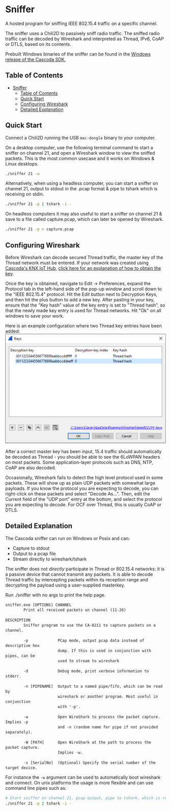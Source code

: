 # Sniffer

A hosted program for sniffing IEEE 802.15.4 traffic on a specific channel.

The sniffer uses a Chili2D to passively sniff radio traffic. The sniffed radio traffic can be decoded by Wireshark and interpreted as Thread, IPv6, CoAP or DTLS, based on its contents.

Prebuilt Windows binaries of the sniffer can be found in the [Windows release of the Cascoda SDK.](https://github.com/Cascoda/cascoda-sdk/releases/)

## Table of Contents
- [Sniffer](#sniffer)
  - [Table of Contents](#table-of-contents)
  - [Quick Start](#quick-start)
  - [Configuring Wireshark](#configuring-wireshark)
  - [Detailed Explanation](#detailed-explanation)


## Quick Start

Connect a Chili2D running the USB `mac-dongle` binary to your computer.

On a desktop computer, use the following terminal command to start a sniffer on channel 21, and open a Wireshark window to view the sniffed packets. This is the most common usecase and it works on Windows & Linux desktops.
```bash
./sniffer 21 -w
```

Alternatively, when using a headless computer, you can start a sniffer on channel 21, output to stdout in the .pcap format & pipe to tshark which is receiving on stdin.
```bash
./sniffer 21 -p | tshark -i -
```

On headless computers it may also useful to start a sniffer on channel 21 & save to a file called capture.pcap, which can later be opened by Wireshark.
```bash
./sniffer 21 -p > capture.pcap
```

## Configuring Wireshark

Before Wireshark can decode secured Thread traffic, the master key of the Thread network must be entered. If your network was created using [Cascoda's KNX IoT Hub](https://www.cascoda.com/products/knx-iot-hub/), [click here for an explanation of how to obtain the key](/docs/guides/border-router-setup.md#Thread-Administration). 

Once the key is obtained, navigate to Edit -> Preferences, expand the Protocol tab in the left-hand side of the pop-up window and scroll down to the "IEEE 802.15.4" protocol. Hit the Edit button next to Decryption Keys, and then hit the plus button to add a new key. After pasting in your key, ensure that the "Key hash" value of the key entry is set to "Thread hash", so that the newly made key entry is used for Thread networks. Hit "Ok" on all windows to save your work.

Here is an example configuration where two Thread key entries have been added:
![Wireshark thread keys window, showing two correctly configured Thread master keys](correctly-configured-keys.png)

After a correct master key has been input, 15.4 traffic should automatically be decoded as Thread - you should be able to see the 6LoWPAN headers on most packets. Some application-layer protocols such as DNS, NTP, CoAP are also decoded.

Occasionally, Wireshark fails to detect the high level protocol used in some packets. These will show up as plain UDP packets with somewhat large payloads. If you know the protocol you are expecting to decode, you can right-click on these packets and select "Decode As...". Then, edit the Current field of the "UDP port" entry at the bottom, and select the protocol you are expecting to decode. For OCF over Thread, this is usually CoAP or DTLS.

## Detailed Explanation

The Cascoda sniffer can run on Windows or Posix and can:
- Capture to stdout
- Output to a pcap file
- Stream directly to wireshark/tshark

The sniffer does not _directly_ participate in Thread or 802.15.4 networks: it is a passive device that cannot transmit any packets. It is able to decode Thread traffic by intercepting packets within its reception range and decrypting the payload using a user-supplied masterkey.

Run ./sniffer with no args to print the help page.

```
sniffer.exe [OPTIONS] CHANNEL
        Print all received packets on channel (11-26)

DESCRIPTION
        Sniffer program to use the CA-8211 to capture packets on a channel.

        -p             PCap mode, output pcap data instead of descriptive hex
                       dump. If this is used in conjunction with pipes, can be
                       used to stream to wireshark

        -d             Debug mode, print verbose information to stderr.

        -n [PIPENAME]  Output to a named pipe/fifo, which can be read by
                       wireshark or another program. Most useful in conjunction
                       with '-p'.

        -w             Open WireShark to process the packet capture. Implies -p
                       and -n (random name for pipe if not provided separately).

        -W [PATH]      Open WireShark at the path to process the packet capture.
                       Implies -w.

        -s [SerialNo]  (Optional) Specify the serial number of the target device.
```

For instance the ``-w`` argument can be used to automatically boot wireshark and connect. On unix platforms the usage is more flexible and can use command line pipes such as:

```bash
# Start sniffer on channel 21, pcap output, pipe to tshark, which is receiving on stdin.
./sniffer 21 -p | tshark -i -
```
